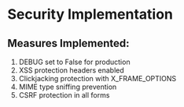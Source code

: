 # Security Implementation

## Measures Implemented:
1. DEBUG set to False for production
2. XSS protection headers enabled
3. Clickjacking protection with X_FRAME_OPTIONS
4. MIME type sniffing prevention
5. CSRF protection in all forms
